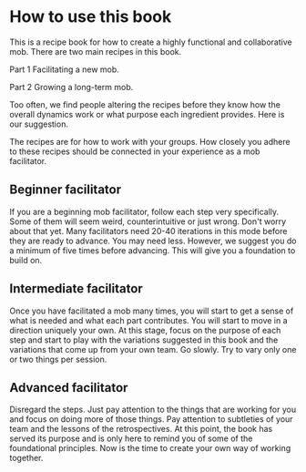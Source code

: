 # How to use this book

This is a recipe book for how to create a highly functional and collaborative mob. There are two main recipes in this book.

Part 1 Facilitating a new mob.

Part 2 Growing a long-term mob.

Too often, we find people altering the recipes before they know how the overall dynamics work or what purpose each ingredient provides. Here is our suggestion.

The recipes are for how to work with your groups. How closely you adhere to these recipes should be connected in your experience as a mob facilitator. 

## Beginner facilitator

If you are a beginning mob facilitator, follow each step very specifically. Some of them will seem weird, counterintuitive or just wrong. Don't worry about that yet. Many facilitators need 20-40 iterations in this mode before they are ready to advance. You may need less. However, we suggest you do a minimum of five times before advancing. This will give you a foundation to build on.

## Intermediate facilitator

Once you have facilitated a mob many times, you will start to get a sense of what is needed and what each part contributes. You will start to move in a direction uniquely your own. At this stage, focus on the purpose of each step and start to play with the variations suggested in this book and the variations that come up from your own team. Go slowly. Try to vary only one or two things per session.

## Advanced facilitator

Disregard the steps. Just pay attention to the things that are working for you and focus on doing more of those things. Pay attention to subtleties of your team and the lessons of the retrospectives. At this point, the book has served its purpose and is only here to remind you of some of the foundational principles. Now is the time to create your own way of working together.

